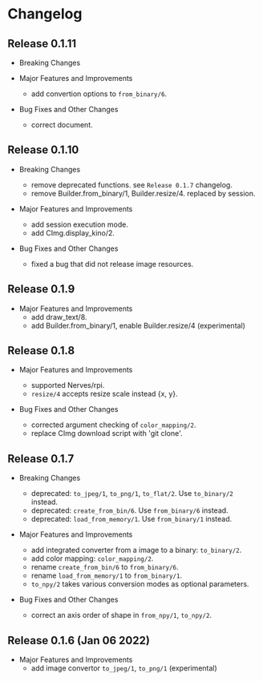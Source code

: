 # Changelog

## Release 0.1.11

  * Breaking Changes

  * Major Features and Improvements
    * add convertion options to `from_binary/6`.

  * Bug Fixes and Other Changes
    * correct document.

## Release 0.1.10

  * Breaking Changes
    * remove deprecated functions. see `Release 0.1.7` changelog.
    * remove Builder.from_binary/1, Builder.resize/4. replaced by session.

  * Major Features and Improvements
    * add session execution mode.
    * add CImg.display_kino/2.

  * Bug Fixes and Other Changes
    * fixed a bug that did not release image resources.

## Release 0.1.9

  * Major Features and Improvements
    * add draw_text/8.
    * add Builder.from_binary/1, enable Builder.resize/4 (experimental)

## Release 0.1.8

  * Major Features and Improvements
    * supported Nerves/rpi.
    * `resize/4` accepts resize scale instead {x, y}.

  * Bug Fixes and Other Changes
    * corrected argument checking of `color_mapping/2`.
    * replace CImg download script with 'git clone'.

## Release 0.1.7

  * Breaking Changes
    * deprecated: `to_jpeg/1`, `to_png/1`, `to_flat/2`. Use `to_binary/2` instead.
    * deprecated: `create_from_bin/6`. Use `from_binary/6` instead.
    * deprecated: `load_from_memory/1`. Use `from_binary/1` instead.

  * Major Features and Improvements
    * add integrated converter from a image to a binary: `to_binary/2`.
    * add color mapping: `color_mapping/2`.
    * rename `create_from_bin/6` to `from_binary/6`.
    * rename `load_from_memory/1` to `from_binary/1`.
    * `to_npy/2` takes various conversion modes as optional parameters.

  * Bug Fixes and Other Changes
    * correct an axis order of shape in `from_npy/1`, `to_npy/2`.

## Release 0.1.6 (Jan 06 2022)

  * Major Features and Improvements
    * add image convertor `to_jpeg/1`, `to_png/1` (experimental)
